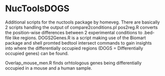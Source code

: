 # NucToolsDOGS
Additional scripts for the nuctools package by homeveg.
There are basically 2 scripts handling the output of compare2conditions.pl 
pos2reg.R converts the position-wise differences between 2 experimental conditions to .bed-file like regions. 
DOGS2Genes.R is a script making use of the Biomart package and shell promted bedtool intersect commands to gain insights into 
where the differentially occupied regions (DOGS = Differentially occupied genes) can be found.

Overlap_mouse_men.R finds orhtologous genes being differentially occupied in a mouse and a human sample. 

